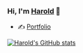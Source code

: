 ### Hi, I'm [Harold](https://www.linkedin.com/in/harold-yin-babb18169/) 👋

- ✍️  [Portfolio](https://haroldyin.info/)

[![Harold's GitHub stats](https://github-readme-stats.vercel.app/api?username=HaroldHL)](https://github.com/anuraghazra/github-readme-stats)
